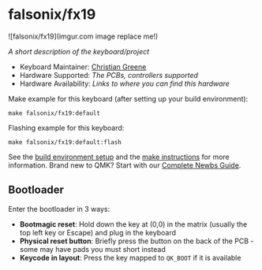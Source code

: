 # falsonix/fx19

![falsonix/fx19](imgur.com image replace me!)

*A short description of the keyboard/project*

* Keyboard Maintainer: [Christian Greene](https://github.com/falsonix)
* Hardware Supported: *The PCBs, controllers supported*
* Hardware Availability: *Links to where you can find this hardware*

Make example for this keyboard (after setting up your build environment):

    make falsonix/fx19:default

Flashing example for this keyboard:

    make falsonix/fx19:default:flash

See the [build environment setup](https://docs.qmk.fm/#/getting_started_build_tools) and the [make instructions](https://docs.qmk.fm/#/getting_started_make_guide) for more information. Brand new to QMK? Start with our [Complete Newbs Guide](https://docs.qmk.fm/#/newbs).

## Bootloader

Enter the bootloader in 3 ways:

* **Bootmagic reset**: Hold down the key at (0,0) in the matrix (usually the top left key or Escape) and plug in the keyboard
* **Physical reset button**: Briefly press the button on the back of the PCB - some may have pads you must short instead
* **Keycode in layout**: Press the key mapped to `QK_BOOT` if it is available
